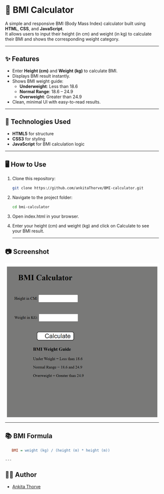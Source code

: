 # 🧮 BMI Calculator

A simple and responsive BMI (Body Mass Index) calculator built using **HTML**, **CSS**, and **JavaScript**.  
It allows users to input their height (in cm) and weight (in kg) to calculate their BMI and shows the corresponding weight category.

---

## ✨ Features

- Enter **Height (cm)** and **Weight (kg)** to calculate BMI.
- Displays BMI result instantly.
- Shows BMI weight guide:
  - **Underweight**: Less than 18.6
  - **Normal Range**: 18.6 – 24.9
  - **Overweight**: Greater than 24.9
- Clean, minimal UI with easy-to-read results.

---

## 🚀 Technologies Used

- **HTML5** for structure  
- **CSS3** for styling  
- **JavaScript** for BMI calculation logic  

---

## 🖥️ How to Use

1. Clone this repository:
   ```bash
   git clone https://github.com/ankitaThorve/BMI-calculator.git
   ```
2. Navigate to the project folder:
    ```bash
    cd bmi-calculator
    ```
3. Open index.html in your browser.
4. Enter your height (cm) and weight (kg) and click on Calculate to see your BMI result.

   ---
  ## 📷 Screenshot
   
   ![BMI Calculator Screenshot](./preview.png)

   ---

  ## 📚 BMI Formula
  ```ini
     BMI = weight (kg) / (height (m) * height (m))
  ```

    ---

  ## 🧑‍💻 Author

   - [Ankita Thorve](https://github.com/ankitaThorve)
